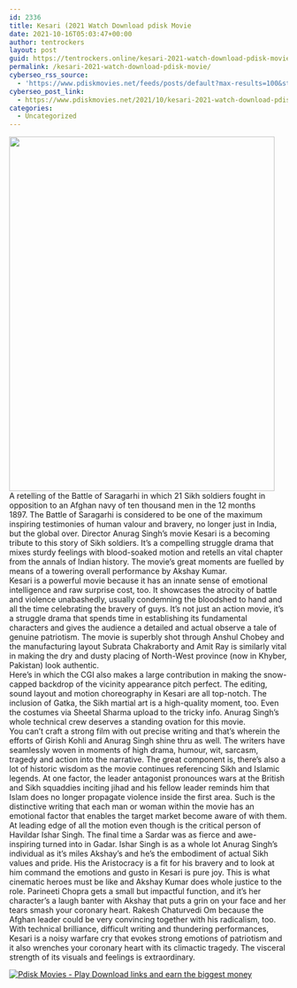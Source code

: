 ```yaml
---
id: 2336
title: Kesari (2021 Watch Download pdisk Movie
date: 2021-10-16T05:03:47+00:00
author: tentrockers
layout: post
guid: https://tentrockers.online/kesari-2021-watch-download-pdisk-movie/
permalink: /kesari-2021-watch-download-pdisk-movie/
cyberseo_rss_source:
  - 'https://www.pdiskmovies.net/feeds/posts/default?max-results=100&start-index=101'
cyberseo_post_link:
  - https://www.pdiskmovies.net/2021/10/kesari-2021-watch-download-pdisk-movie.html
categories:
  - Uncategorized
---
```

<div class="separator">
  <a href="https://1.bp.blogspot.com/-zY89Uzu4F2k/YV4SgI54c5I/AAAAAAAAbeY/sYOCjJHiB8kouCljoyTKw_rXxy6HRmkGwCLcBGAsYHQ/s320/images%2B%252827%2529.jpeg" imageanchor="1"><img loading="lazy" border="0" data-original-height="320" data-original-width="240" height="640" src="https://1.bp.blogspot.com/-zY89Uzu4F2k/YV4SgI54c5I/AAAAAAAAbeY/sYOCjJHiB8kouCljoyTKw_rXxy6HRmkGwCLcBGAsYHQ/w480-h640/images%2B%252827%2529.jpeg" width="480" /></a>
</div>



<div>
  <div>
    <span>A retelling of the Battle of Saragarhi in which 21 Sikh soldiers fought in opposition to an Afghan navy of ten thousand men in the 12 months 1897.&nbsp;</span><span>The Battle of Saragarhi is considered to be one of the maximum inspiring testimonies of human valour and bravery, no longer just in India, but the global over. Director Anurag Singh’s movie Kesari is a becoming tribute to this story of Sikh soldiers. It’s a compelling struggle drama that mixes sturdy feelings with blood-soaked motion and retells an vital chapter from the annals of Indian history. The movie’s great moments are fuelled by means of a towering overall performance by Akshay Kumar.</span>
  </div>
  
  <div>
    <span>Kesari is a powerful movie because it has an innate sense of emotional intelligence and raw surprise cost, too. It showcases the atrocity of battle and violence unabashedly, usually condemning the bloodshed to hand and all the time celebrating the bravery of guys. It’s not just an action movie, it’s a struggle drama that spends time in establishing its fundamental characters and gives the audience a detailed and actual observe a tale of genuine patriotism. The movie is superbly shot through Anshul Chobey and the manufacturing layout Subrata Chakraborty and Amit Ray is similarly vital in making the dry and dusty placing of North-West province (now in Khyber, Pakistan) look authentic.&nbsp;</span>
  </div>
  
  <div>
    <span>Here’s in which the CGI also makes a large contribution in making the snow-capped backdrop of the vicinity appearance pitch perfect. The editing, sound layout and motion choreography in Kesari are all top-notch. The inclusion of Gatka, the Sikh martial art is a high-quality moment, too. Even the costumes via Sheetal Sharma upload to the tricky info. Anurag Singh’s whole technical crew deserves a standing ovation for this movie.</span>
  </div>
  
  <div>
    <span>You can’t craft a strong film with out precise writing and that’s wherein the efforts of Girish Kohli and Anurag Singh shine thru as well. The writers have seamlessly woven in moments of high drama, humour, wit, sarcasm, tragedy and action into the narrative. The great component is, there’s also a lot of historic wisdom as the movie continues referencing Sikh and Islamic legends. At one factor, the leader antagonist pronounces wars at the British and Sikh squaddies inciting jihad and his fellow leader reminds him that Islam does no longer propagate violence inside the first area. Such is the distinctive writing that each man or woman within the movie has an emotional factor that enables the target market become aware of with them.</span>
  </div>
  
  <div>
    <span>At leading edge of all the motion even though is the critical person of Havildar Ishar Singh. The final time a Sardar was as fierce and awe-inspiring turned into in Gadar. Ishar Singh is as a whole lot Anurag Singh’s individual as it&#8217;s miles Akshay’s and he’s the embodiment of actual Sikh values and pride. His the Aristocracy is a fit for his bravery and to look at him command the emotions and gusto in Kesari is pure joy. This is what cinematic heroes must be like and Akshay Kumar does whole justice to the role. Parineeti Chopra gets a small but impactful function, and it’s her character’s a laugh banter with Akshay that puts a grin on your face and her tears smash your coronary heart. Rakesh Chaturvedi Om because the Afghan leader could be very convincing together with his radicalism, too.</span>
  </div>
  
  <div>
    <span>With technical brilliance, difficult writing and thundering performances, Kesari is a noisy warfare cry that evokes strong emotions of patriotism and it also wrenches your coronary heart with its climactic tragedy. The visceral strength of its visuals and feelings is extraordinary.</span>
  </div>
</div>

[![](https://1.bp.blogspot.com/-a93bp85aB6g/YUXjACCiX3I/AAAAAAAAbQE/GHmPI7h0af0tqn6tYzd0cdrDv9Hu9LUSACLcBGAsYHQ/s16000/Play_it_New-removebg-preview.png "Pdisk Movies - Play Download links and earn the biggest money")](https://kofilink.com/1/bnYybWhsMDAwYjli?dn=1)